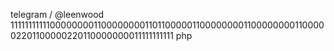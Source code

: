 telegram / @leenwood
1111111111100000000110000000011011000001100000000110000000011000002201100000220110000000011111111111
php
